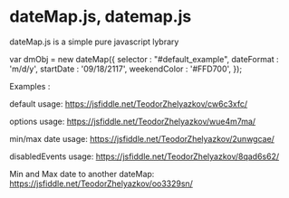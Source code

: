 # dateMap.js, datemap.js
dateMap.js is a simple pure javascript lybrary 



var dmObj = new dateMap({
  selector     	: "#default_example",
  dateFormat   	: 'm/d/y',
  startDate    	: '09/18/2117',
  weekendColor   	: '#FFD700',
});



Examples : 

  default usage:
    https://jsfiddle.net/TeodorZhelyazkov/cw6c3xfc/


  options usage:
    https://jsfiddle.net/TeodorZhelyazkov/wue4m7ma/
    
  min/max date usage:
    https://jsfiddle.net/TeodorZhelyazkov/2unwgcae/
    
  disabledEvents usage:
    https://jsfiddle.net/TeodorZhelyazkov/8qad6s62/
  
  Min and Max date to another dateMap:
    https://jsfiddle.net/TeodorZhelyazkov/oo3329sn/
